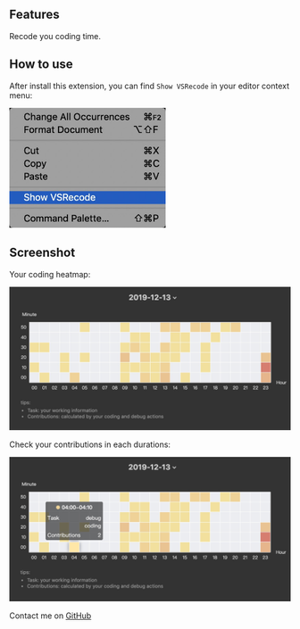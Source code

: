 ## Features

Recode you coding time.

## How to use

After install this extension, you can find `Show VSRecode` in your editor context menu:

<p><img src="https://github.com/leasontou/vsrecoder/raw/master/images/menu.jpg" alt="menu" width="280px"></p>

## Screenshot

Your coding heatmap:

<p><img src="https://github.com/leasontou/vsrecoder/raw/master/images/record.jpg" alt="record" width="600px"></p>

Check your contributions in each durations:

<p><img src="https://github.com/leasontou/vsrecoder/raw/master/images/tips.jpg" alt="tips" width="600px"></p>

Contact me on [GitHub](https://github.com/leasontou/vsrecoder)
